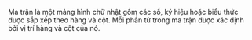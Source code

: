Ma trận là một mảng hình chữ nhật gồm các số, ký hiệu hoặc biểu thức được sắp xếp theo hàng và cột. Mỗi phần tử trong ma trận được xác định bởi vị trí hàng và cột của nó.